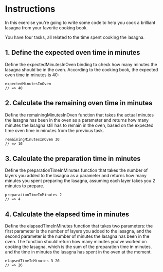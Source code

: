 # Instructions
In this exercise you're going to write some code to help you cook a brilliant lasagna from your favorite cooking book.

You have four tasks, all related to the time spent cooking the lasagna.

## 1. Define the expected oven time in minutes
Define the expectedMinutesInOven binding to check how many minutes the lasagna should be in the oven. According to the cooking book, the expected oven time in minutes is 40:

```
expectedMinutesInOven
// => 40
```

## 2. Calculate the remaining oven time in minutes
Define the remainingMinutesInOven function that takes the actual minutes the lasagna has been in the oven as a parameter and returns how many minutes the lasagna still has to remain in the oven, based on the expected time oven time in minutes from the previous task.

```
remainingMinutesInOven 30
// => 10
```

## 3. Calculate the preparation time in minutes
Define the preparationTimeInMinutes function that takes the number of layers you added to the lasagna as a parameter and returns how many minutes you spent preparing the lasagna, assuming each layer takes you 2 minutes to prepare.

```
preparationTimeInMinutes 2
// => 4
```

## 4. Calculate the elapsed time in minutes
Define the elapsedTimeInMinutes function that takes two parameters: the first parameter is the number of layers you added to the lasagna, and the second parameter is the number of minutes the lasagna has been in the oven. The function should return how many minutes you've worked on cooking the lasagna, which is the sum of the preparation time in minutes, and the time in minutes the lasagna has spent in the oven at the moment.
```
elapsedTimeInMinutes 3 20
// => 26
```